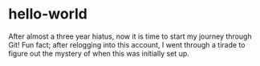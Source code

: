 # hello-world
After almost a three year hiatus, now it is time to start my journey through Git!
Fun fact; after relogging into this account, I went through a tirade to figure out the mystery of when this was initially set up.
